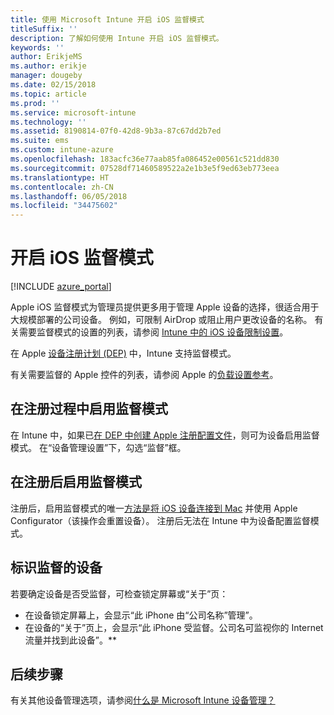 ```yaml
---
title: 使用 Microsoft Intune 开启 iOS 监督模式
titleSuffix: ''
description: 了解如何使用 Intune 开启 iOS 监督模式。
keywords: ''
author: ErikjeMS
ms.author: erikje
manager: dougeby
ms.date: 02/15/2018
ms.topic: article
ms.prod: ''
ms.service: microsoft-intune
ms.technology: ''
ms.assetid: 8190814-07f0-42d8-9b3a-87c67dd2b7ed
ms.suite: ems
ms.custom: intune-azure
ms.openlocfilehash: 183acfc36e77aab85fa086452e00561c521dd830
ms.sourcegitcommit: 07528df71460589522a2e1b3e5f9ed63eb773eea
ms.translationtype: HT
ms.contentlocale: zh-CN
ms.lasthandoff: 06/05/2018
ms.locfileid: "34475602"
---
```

# <a name="turn-on-ios-supervised-mode"></a>开启 iOS 监督模式


[!INCLUDE [azure_portal](./includes/azure_portal.md)]

Apple iOS 监督模式为管理员提供更多用于管理 Apple 设备的选择，很适合用于大规模部署的公司设备。 例如，可限制 AirDrop 或阻止用户更改设备的名称。 有关需要监督模式的设置的列表，请参阅 [Intune 中的 iOS 设备限制设置](device-restrictions-ios.md)。

在 Apple [设备注册计划 (DEP)](device-enrollment-program-enroll-ios.md) 中，Intune 支持监督模式。

有关需要监督的 Apple 控件的列表，请参阅 Apple 的[负载设置参考](http://help.apple.com/configurator/mac/2.4/#/cad5370d089)。

## <a name="turn-on-supervised-mode-during-enrollment"></a>在注册过程中启用监督模式

在 Intune 中，如果已[在 DEP 中创建 Apple 注册配置文件](https://docs.microsoft.com/intune/device-enrollment-program-enroll-ios#create-an-apple-enrollment-profile)，则可为设备启用监督模式。 在“设备管理设置”下，勾选“监督”框。

## <a name="turn-on-supervised-mode-after-enrollment"></a>在注册后启用监督模式

注册后，启用监督模式的唯一[方法是将 iOS 设备连接到 Mac](apple-configurator-enroll-ios.md) 并使用 Apple Configurator（该操作会重置设备）。 注册后无法在 Intune 中为设备配置监督模式。

## <a name="identify-a-supervised-device"></a>标识监督的设备

若要确定设备是否受监督，可检查锁定屏幕或“关于”页：
- 在设备锁定屏幕上，会显示“此 iPhone 由“公司名称”管理”。
- 在设备的“关于”页上，会显示“此 iPhone 受监督。公司名可监视你的 Internet 流量并找到此设备”。**

## <a name="next-steps"></a>后续步骤

有关其他设备管理选项，请参阅[什么是 Microsoft Intune 设备管理？](device-management.md)
